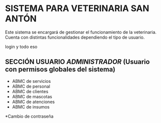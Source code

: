 # SISTEMA PARA VETERINARIA SAN ANTÓN

Este sistema se encargará de gestionar el funcionamiento de la veterinaria. Cuenta con distintas funcionalidades dependiendo el tipo de usuario.

login y todo eso

## SECCIÓN USUARIO _ADMINISTRADOR_ (Usuario con permisos globales del sistema)

- ABMC de servicios
- ABMC de personal
- ABMC de clientes
- ABMC de mascotas
- ABMC de atenciones
- ABMC de insumos

\*Cambio de contraseña
